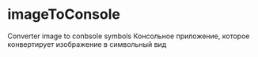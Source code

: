 # imageToConsole
Converter image to conbsole symbols
Консольное приложение, которое конвертирует изображение в символьный вид
